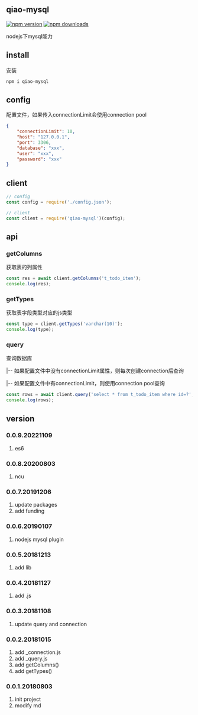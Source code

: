 ## qiao-mysql
[![npm version](https://img.shields.io/npm/v/qiao-mysql.svg?style=flat-square)](https://www.npmjs.org/package/qiao-mysql)
[![npm downloads](https://img.shields.io/npm/dm/qiao-mysql.svg?style=flat-square)](https://npm-stat.com/charts.html?package=qiao-mysql)

nodejs下mysql能力

## install

安装

```bash
npm i qiao-mysql
```

## config

配置文件，如果传入connectionLimit会使用connection pool

```json
{
    "connectionLimit": 10,
    "host": "127.0.0.1",
    "port": 3306,
    "database": "xxx",
    "user": "xxx",
    "password": "xxx"
}
```

## client
```javascript
// config
const config = require('./config.json');

// client
const client = require('qiao-mysql')(config);
```

## api

### getColumns

获取表的列属性

```javascript
const res = await client.getColumns('t_todo_item');
console.log(res);
```

### getTypes

获取表字段类型对应的js类型

```javascript
const type = client.getTypes('varchar(10)');
console.log(type);
```

### query

查询数据库

|-- 如果配置文件中没有connectionLimit属性，则每次创建connection后查询

|-- 如果配置文件中有connectionLimit，则使用connection pool查询

```javascript
const rows = await client.query('select * from t_todo_item where id=?', [8]);
console.log(rows);
```

## version
### 0.0.9.20221109
1. es6

### 0.0.8.20200803
1. ncu

### 0.0.7.20191206
1. update packages
2. add funding

### 0.0.6.20190107
1. nodejs mysql plugin

### 0.0.5.20181213
1. add lib

### 0.0.4.20181127
1. add .js

### 0.0.3.20181108
1. update query and connection

### 0.0.2.20181015
1. add _connection.js
2. add _query.js
3. add getColumns()
4. add getTypes()

### 0.0.1.20180803
1. init project
2. modify md
